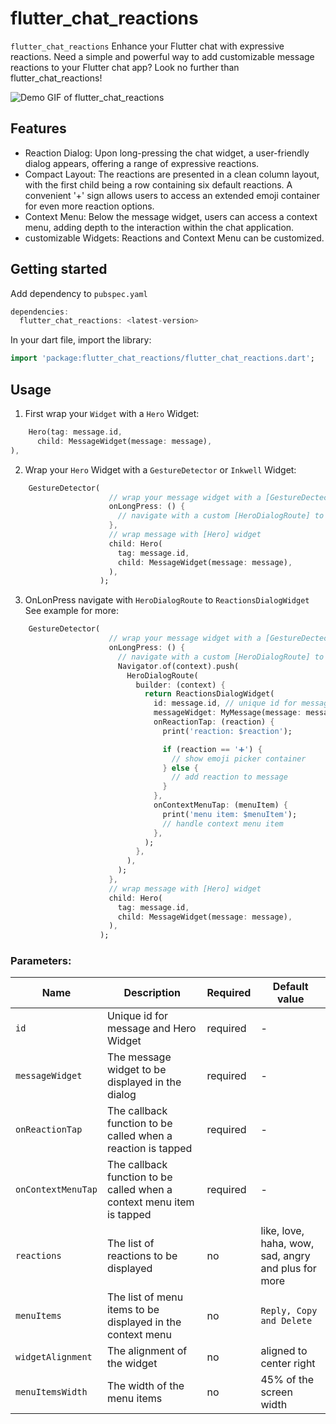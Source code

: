 <!--
This README describes the package. If you publish this package to pub.dev,
this README's contents appear on the landing page for your package.

For information about how to write a good package README, see the guide for
[writing package pages](https://dart.dev/guides/libraries/writing-package-pages).

For general information about developing packages, see the Dart guide for
[creating packages](https://dart.dev/guides/libraries/create-library-packages)
and the Flutter guide for
[developing packages and plugins](https://flutter.dev/developing-packages).
-->

# flutter_chat_reactions

`flutter_chat_reactions` Enhance your Flutter chat with expressive reactions.
Need a simple and powerful way to add customizable message reactions to your Flutter chat app? Look no further than flutter_chat_reactions!

![Demo GIF of flutter_chat_reactions](flutter_chat_reaction_gif.gif)

## Features

 - Reaction Dialog: Upon long-pressing the chat widget, a user-friendly dialog appears, offering a range of expressive reactions.
 - Compact Layout: The reactions are presented in a clean column layout, with the first child being a row containing six default reactions. A convenient '+' sign allows users to access an extended emoji container for even more reaction options.
 - Context Menu: Below the message widget, users can access a context menu, adding depth to the interaction within the chat application.
 - customizable Widgets: Reactions and Context Menu can be customized.

## Getting started

Add dependency to `pubspec.yaml`

```dart
dependencies:
  flutter_chat_reactions: <latest-version>
```
In your dart file, import the library:

 ```Dart
import 'package:flutter_chat_reactions/flutter_chat_reactions.dart';
 ``` 

## Usage

1. First wrap your `Widget` with a `Hero` Widget:

```dart
    Hero(tag: message.id,
      child: MessageWidget(message: message),
),
```

2. Wrap your `Hero` Widget with a `GestureDetector` or `Inkwell` Widget:

```dart
    GestureDetector(
                      // wrap your message widget with a [GestureDectector] or [InkWell]
                      onLongPress: () {
                        // navigate with a custom [HeroDialogRoute] to [ReactionsDialogWidget]
                      },
                      // wrap message with [Hero] widget
                      child: Hero(
                        tag: message.id,
                        child: MessageWidget(message: message),
                      ),
                    );
```

3. OnLonPress navigate with `HeroDialogRoute` to `ReactionsDialogWidget` See example for more:

```dart
    GestureDetector(
                      // wrap your message widget with a [GestureDectector] or [InkWell]
                      onLongPress: () {
                        // navigate with a custom [HeroDialogRoute] to [ReactionsDialogWidget]
                        Navigator.of(context).push(
                          HeroDialogRoute(
                            builder: (context) {
                              return ReactionsDialogWidget(
                                id: message.id, // unique id for message
                                messageWidget: MyMessage(message: message), // message widget
                                onReactionTap: (reaction) {
                                  print('reaction: $reaction');

                                  if (reaction == '➕') {
                                    // show emoji picker container
                                  } else {
                                    // add reaction to message
                                  }
                                },
                                onContextMenuTap: (menuItem) {
                                  print('menu item: $menuItem');
                                  // handle context menu item
                                },
                              );
                            },
                          ),
                        );
                      },
                      // wrap message with [Hero] widget
                      child: Hero(
                        tag: message.id,
                        child: MessageWidget(message: message),
                      ),
                    );
```
### Parameters:
| Name | Description | Required | Default value |
|----|----|----|----|
|`id`| Unique id for message and Hero Widget | required | - |
|`messageWidget` | The message widget to be displayed in the dialog | required | - |
|`onReactionTap`| The callback function to be called when a reaction is tapped | required | - |
|`onContextMenuTap`| The callback function to be called when a context menu item is tapped | required | - |
|`reactions` | The list of reactions to be displayed | no | like, love, haha, wow, sad, angry and plus for more |
|`menuItems` | The list of menu items to be displayed in the context menu | no | `Reply, Copy and Delete` |
|`widgetAlignment` | The alignment of the widget | no | aligned to center right |
|`menuItemsWidth` | The width of the menu items | no | 45% of the screen width |

